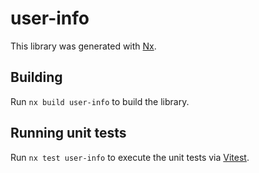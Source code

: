 # user-info

This library was generated with [Nx](https://nx.dev).

## Building

Run `nx build user-info` to build the library.

## Running unit tests

Run `nx test user-info` to execute the unit tests via [Vitest](https://vitest.dev/).
